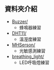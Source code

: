 ## 資料夾介紹
 + [Buzzer/](https://github.com/ChuanPien/NPUST_Summer_Camp/tree/ESP32/Buzzer)
   + 蜂鳴器練習
 + [DHT11/](https://github.com/ChuanPien/NPUST_Summer_Camp/tree/ESP32/DHT11)
   + 溫溼度練習
 + [MHSerson/](https://github.com/ChuanPien/NPUST_Summer_Camp/tree/ESP32/MHSerson)
   + 光敏感測練習
 + [breathing_light/](https://github.com/ChuanPien/NPUST_Summer_Camp/tree/ESP32/breathing_light)
   + LED呼吸燈練習
